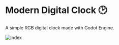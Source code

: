 # Modern Digital Clock 🕑
A simple RGB digital clock made with Godot Engine.

![index](https://user-images.githubusercontent.com/42012666/148842899-d2bd287c-8918-45ad-8fac-0c98f7f9e70a.png)
